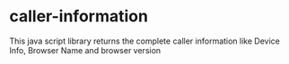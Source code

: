 # caller-information
This java script library returns the complete caller information like Device Info, Browser Name and browser version
